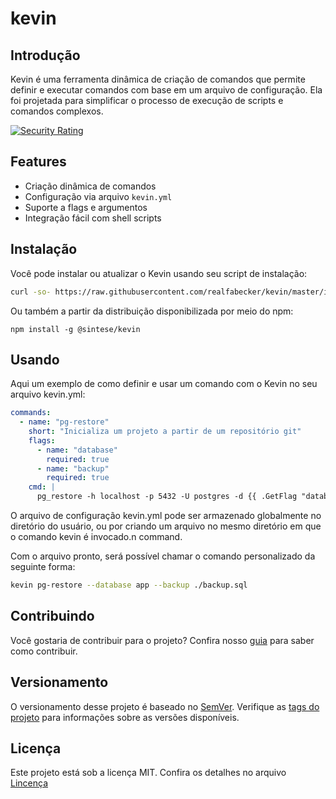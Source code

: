 # kevin

## Introdução

Kevin é uma ferramenta dinâmica de criação de comandos que permite definir e executar comandos com base em um arquivo de configuração. Ela foi projetada para simplificar o processo de execução de scripts e comandos complexos.

[![Security Rating](https://sonarcloud.io/api/project_badges/measure?project=realfabecker_kevin&metric=security_rating)](https://sonarcloud.io/summary/new_code?id=realfabecker_kevin)

## Features

- Criação dinâmica de comandos
- Configuração via arquivo `kevin.yml`
- Suporte a flags e argumentos
- Integração fácil com shell scripts

## Instalação

Você pode instalar ou atualizar o Kevin usando seu script de instalação:

```bash
curl -so- https://raw.githubusercontent.com/realfabecker/kevin/master/install.sh | bash
```

Ou também a partir da distribuição disponibilizada por meio do npm:

```
npm install -g @sintese/kevin
```

## Usando

Aqui um exemplo de como definir e usar um comando com o Kevin no seu arquivo kevin.yml:

```yaml
commands:
  - name: "pg-restore"
    short: "Inicializa um projeto a partir de um repositório git"
    flags:
      - name: "database"
        required: true
      - name: "backup"
        required: true
    cmd: |
      pg_restore -h localhost -p 5432 -U postgres -d {{ .GetFlag "database" }} -v  {{ .GetFlag "backup" }}
```

O arquivo de configuração kevin.yml pode ser armazenado globalmente no diretório do usuário, ou por criando um arquivo no mesmo diretório em que o comando kevin é invocado.n command.

Com o arquivo pronto, será possível chamar o comando personalizado da seguinte forma:

```bash
kevin pg-restore --database app --backup ./backup.sql
```

## Contribuindo

Você gostaria de contribuir para o projeto? Confira nosso [guia][link-contrib] para saber como contribuir.

## Versionamento

O versionamento desse projeto é baseado no [SemVer](https://semver.org/). Verifique as [tags do projeto][link-tags] para informações sobre as versões disponíveis.

## Licença

Este projeto está sob a licença MIT. Confira os detalhes no arquivo [Lincença][link-license]

[link-tags]: https://github.com/realfabecker/kevin/tags
[link-license]: https://github.com/realfabecker/.github/blob/main/.github/LICENSE.md
[link-contrib]: https://github.com/realfabecker/.github/blob/main/.github/CONTRIBUTING.md
